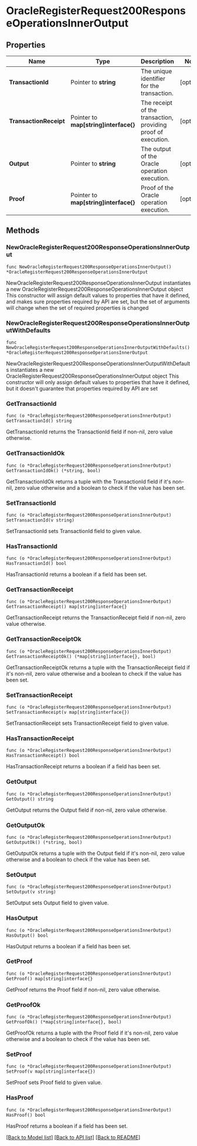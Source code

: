 # OracleRegisterRequest200ResponseOperationsInnerOutput

## Properties

Name | Type | Description | Notes
------------ | ------------- | ------------- | -------------
**TransactionId** | Pointer to **string** | The unique identifier for the transaction. | [optional] 
**TransactionReceipt** | Pointer to **map[string]interface{}** | The receipt of the transaction, providing proof of execution. | [optional] 
**Output** | Pointer to **string** | The output of the Oracle operation execution. | [optional] 
**Proof** | Pointer to **map[string]interface{}** | Proof of the Oracle operation execution. | [optional] 

## Methods

### NewOracleRegisterRequest200ResponseOperationsInnerOutput

`func NewOracleRegisterRequest200ResponseOperationsInnerOutput() *OracleRegisterRequest200ResponseOperationsInnerOutput`

NewOracleRegisterRequest200ResponseOperationsInnerOutput instantiates a new OracleRegisterRequest200ResponseOperationsInnerOutput object
This constructor will assign default values to properties that have it defined,
and makes sure properties required by API are set, but the set of arguments
will change when the set of required properties is changed

### NewOracleRegisterRequest200ResponseOperationsInnerOutputWithDefaults

`func NewOracleRegisterRequest200ResponseOperationsInnerOutputWithDefaults() *OracleRegisterRequest200ResponseOperationsInnerOutput`

NewOracleRegisterRequest200ResponseOperationsInnerOutputWithDefaults instantiates a new OracleRegisterRequest200ResponseOperationsInnerOutput object
This constructor will only assign default values to properties that have it defined,
but it doesn't guarantee that properties required by API are set

### GetTransactionId

`func (o *OracleRegisterRequest200ResponseOperationsInnerOutput) GetTransactionId() string`

GetTransactionId returns the TransactionId field if non-nil, zero value otherwise.

### GetTransactionIdOk

`func (o *OracleRegisterRequest200ResponseOperationsInnerOutput) GetTransactionIdOk() (*string, bool)`

GetTransactionIdOk returns a tuple with the TransactionId field if it's non-nil, zero value otherwise
and a boolean to check if the value has been set.

### SetTransactionId

`func (o *OracleRegisterRequest200ResponseOperationsInnerOutput) SetTransactionId(v string)`

SetTransactionId sets TransactionId field to given value.

### HasTransactionId

`func (o *OracleRegisterRequest200ResponseOperationsInnerOutput) HasTransactionId() bool`

HasTransactionId returns a boolean if a field has been set.

### GetTransactionReceipt

`func (o *OracleRegisterRequest200ResponseOperationsInnerOutput) GetTransactionReceipt() map[string]interface{}`

GetTransactionReceipt returns the TransactionReceipt field if non-nil, zero value otherwise.

### GetTransactionReceiptOk

`func (o *OracleRegisterRequest200ResponseOperationsInnerOutput) GetTransactionReceiptOk() (*map[string]interface{}, bool)`

GetTransactionReceiptOk returns a tuple with the TransactionReceipt field if it's non-nil, zero value otherwise
and a boolean to check if the value has been set.

### SetTransactionReceipt

`func (o *OracleRegisterRequest200ResponseOperationsInnerOutput) SetTransactionReceipt(v map[string]interface{})`

SetTransactionReceipt sets TransactionReceipt field to given value.

### HasTransactionReceipt

`func (o *OracleRegisterRequest200ResponseOperationsInnerOutput) HasTransactionReceipt() bool`

HasTransactionReceipt returns a boolean if a field has been set.

### GetOutput

`func (o *OracleRegisterRequest200ResponseOperationsInnerOutput) GetOutput() string`

GetOutput returns the Output field if non-nil, zero value otherwise.

### GetOutputOk

`func (o *OracleRegisterRequest200ResponseOperationsInnerOutput) GetOutputOk() (*string, bool)`

GetOutputOk returns a tuple with the Output field if it's non-nil, zero value otherwise
and a boolean to check if the value has been set.

### SetOutput

`func (o *OracleRegisterRequest200ResponseOperationsInnerOutput) SetOutput(v string)`

SetOutput sets Output field to given value.

### HasOutput

`func (o *OracleRegisterRequest200ResponseOperationsInnerOutput) HasOutput() bool`

HasOutput returns a boolean if a field has been set.

### GetProof

`func (o *OracleRegisterRequest200ResponseOperationsInnerOutput) GetProof() map[string]interface{}`

GetProof returns the Proof field if non-nil, zero value otherwise.

### GetProofOk

`func (o *OracleRegisterRequest200ResponseOperationsInnerOutput) GetProofOk() (*map[string]interface{}, bool)`

GetProofOk returns a tuple with the Proof field if it's non-nil, zero value otherwise
and a boolean to check if the value has been set.

### SetProof

`func (o *OracleRegisterRequest200ResponseOperationsInnerOutput) SetProof(v map[string]interface{})`

SetProof sets Proof field to given value.

### HasProof

`func (o *OracleRegisterRequest200ResponseOperationsInnerOutput) HasProof() bool`

HasProof returns a boolean if a field has been set.


[[Back to Model list]](../README.md#documentation-for-models) [[Back to API list]](../README.md#documentation-for-api-endpoints) [[Back to README]](../README.md)



